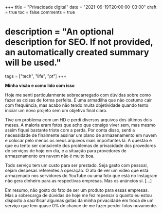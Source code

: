 +++
title = "Privacidade digital"
date = "2021-09-19T20:00:00-03:00"
draft = true
toc = false
comments = true
# description = "An optional description for SEO. If not provided, an automatically created summary will be used."

tags = ["tech", "life", "pt"]
+++

**Minha visão e como lido com isso**

Hoje me senti particularmente sobrecarregado com dúvidas sobre como fazer as coisas de forma perfeita. É uma armadilha que não costumo cair com frequência, mas acabo não tendo muita objetividade quando tento iniciar um novo projeto sem um objetivo final claro.

Tive um problema com um HD e perdi diversos arquivos dos últimos dois meses. A maioria eram fotos que acho que consigo viver sem, mas mesmo assim fiquei bastante triste com a perda. Por conta disso, senti a necessidade de finalmente assinar um plano de armazenamento em nuvem e colocar pelo menos os meus arquivos mais importantes lá. A questão é que eu tento ser consciente dos problemas de privacidade dos provedores de serviços de hoje em dia, e a situação para provedores de armazenamento em nuvem não é muito boa.

Todo serviço tem um custo para ser prestado. Seja gasto com pessoal, sejam despesas referentes à operação. O ato de ver um vídeo que está armazenado nos servidores do YouTube ou uma foto que está no Instagram não gera dinheiro para as respectivas empresas. Mas os anúncios si. [...]

Em resumo, não gosto do fato de ser um produto para essas empresas. Mas a sobrecarga de dúvidas de hoje me fez repensar o quanto eu estou disposto a sacrificar algumas gotas da minha privacidade em troca de um serviço que tem quase 0% de chance de me fazer perder fotos novamente.